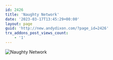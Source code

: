 ```yaml
---
id: 2426
title: 'Naughty Network'
date: '2023-03-17T13:45:29+00:00'
layout: page
guid: 'http://new.andydixon.com/?page_id=2426'
trx_addons_post_views_count:
    - '1'
---
```


![Naughty Network](https://i0.wp.com/assets.g8x2.ldn.idrivee2-23.com/posters/Naughty%20Network%2001.jpg?w=1200&ssl=1 "Naughty Network")